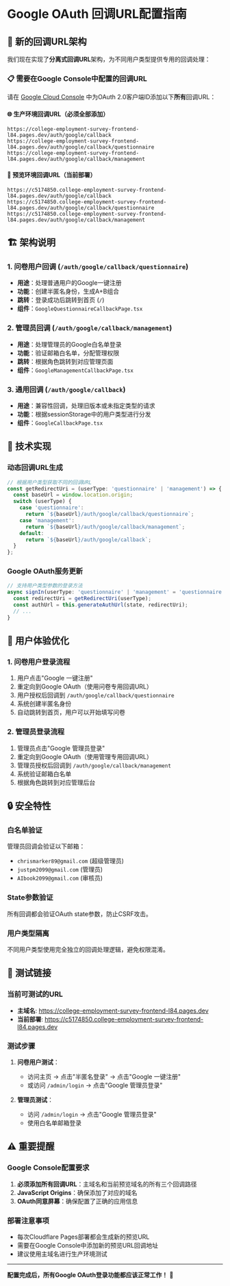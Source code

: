 # Google OAuth 回调URL配置指南

## 🎯 新的回调URL架构

我们现在实现了**分离式回调URL**架构，为不同用户类型提供专用的回调处理：

### 📋 需要在Google Console中配置的回调URL

请在 [Google Cloud Console](https://console.cloud.google.com/apis/credentials) 中为OAuth 2.0客户端ID添加以下**所有**回调URL：

#### 🌐 生产环境回调URL（必须全部添加）

```
https://college-employment-survey-frontend-l84.pages.dev/auth/google/callback
https://college-employment-survey-frontend-l84.pages.dev/auth/google/callback/questionnaire
https://college-employment-survey-frontend-l84.pages.dev/auth/google/callback/management
```

#### 🔄 预览环境回调URL（当前部署）

```
https://c5174850.college-employment-survey-frontend-l84.pages.dev/auth/google/callback
https://c5174850.college-employment-survey-frontend-l84.pages.dev/auth/google/callback/questionnaire
https://c5174850.college-employment-survey-frontend-l84.pages.dev/auth/google/callback/management
```

## 🏗️ 架构说明

### 1. **问卷用户回调** (`/auth/google/callback/questionnaire`)
- **用途**：处理普通用户的Google一键注册
- **功能**：创建半匿名身份，生成A+B组合
- **跳转**：登录成功后跳转到首页 (`/`)
- **组件**：`GoogleQuestionnaireCallbackPage.tsx`

### 2. **管理员回调** (`/auth/google/callback/management`)
- **用途**：处理管理员的Google白名单登录
- **功能**：验证邮箱白名单，分配管理权限
- **跳转**：根据角色跳转到对应管理页面
- **组件**：`GoogleManagementCallbackPage.tsx`

### 3. **通用回调** (`/auth/google/callback`)
- **用途**：兼容性回调，处理旧版本或未指定类型的请求
- **功能**：根据sessionStorage中的用户类型进行分发
- **组件**：`GoogleCallbackPage.tsx`

## 🔧 技术实现

### 动态回调URL生成
```typescript
// 根据用户类型获取不同的回调URL
const getRedirectUri = (userType: 'questionnaire' | 'management') => {
  const baseUrl = window.location.origin;
  switch (userType) {
    case 'questionnaire':
      return `${baseUrl}/auth/google/callback/questionnaire`;
    case 'management':
      return `${baseUrl}/auth/google/callback/management`;
    default:
      return `${baseUrl}/auth/google/callback`;
  }
};
```

### Google OAuth服务更新
```typescript
// 支持用户类型参数的登录方法
async signIn(userType: 'questionnaire' | 'management' = 'questionnaire'): Promise<GoogleUser> {
  const redirectUri = getRedirectUri(userType);
  const authUrl = this.generateAuthUrl(state, redirectUri);
  // ...
}
```

## 🎯 用户体验优化

### 1. **问卷用户登录流程**
1. 用户点击"Google 一键注册"
2. 重定向到Google OAuth（使用问卷专用回调URL）
3. 用户授权后回调到 `/auth/google/callback/questionnaire`
4. 系统创建半匿名身份
5. 自动跳转到首页，用户可以开始填写问卷

### 2. **管理员登录流程**
1. 管理员点击"Google 管理员登录"
2. 重定向到Google OAuth（使用管理专用回调URL）
3. 管理员授权后回调到 `/auth/google/callback/management`
4. 系统验证邮箱白名单
5. 根据角色跳转到对应管理后台

## 🔒 安全特性

### 白名单验证
管理员回调会验证以下邮箱：
- `chrismarker89@gmail.com` (超级管理员)
- `justpm2099@gmail.com` (管理员)
- `AIbook2099@gmail.com` (审核员)

### State参数验证
所有回调都会验证OAuth state参数，防止CSRF攻击。

### 用户类型隔离
不同用户类型使用完全独立的回调处理逻辑，避免权限混淆。

## 📱 测试链接

### 当前可测试的URL
- **主域名**: https://college-employment-survey-frontend-l84.pages.dev
- **当前部署**: https://c5174850.college-employment-survey-frontend-l84.pages.dev

### 测试步骤
1. **问卷用户测试**：
   - 访问主页 → 点击"半匿名登录" → 点击"Google 一键注册"
   - 或访问 `/admin/login` → 点击"Google 管理员登录"

2. **管理员测试**：
   - 访问 `/admin/login` → 点击"Google 管理员登录"
   - 使用白名单邮箱登录

## ⚠️ 重要提醒

### Google Console配置要求
1. **必须添加所有回调URL**：主域名和当前预览域名的所有三个回调路径
2. **JavaScript Origins**：确保添加了对应的域名
3. **OAuth同意屏幕**：确保配置了正确的应用信息

### 部署注意事项
- 每次Cloudflare Pages部署都会生成新的预览URL
- 需要在Google Console中添加新的预览URL回调地址
- 建议使用主域名进行生产环境测试

---

**配置完成后，所有Google OAuth登录功能都应该正常工作！** 🎉
